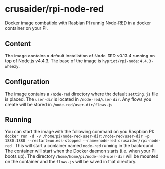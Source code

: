 # crusaider/rpi-node-red
Docker image combatible with Rasbian PI runnig Node-RED in a docker container on your PI.
## Content
The image contains a default installation of Node-RED v0.13.4 running on top of Node.js v4.4.3. The base of the image is `hypriot/rpi-node:4.4.3-wheezy`.
## Configuration
The image contains a `/node-red` directory where the default `setting.js` file is placed. The `user-dir` is located in `/node-red/user-dir`. Any flows you create will be stored in `/node-red/user-dir/flows.js`
## Running
You can start the image with the following command on you Raspbian PI:
`docker run -d -v /home/pi/node-red-user-dir:/node-red/user-dir -p 1880:1880 --restart=unless-stopped --name=node-red crusaider/rpi-node-red `
This will start a container named `node-red` running in the backround. The container will start when the Docker daemon starts (i.e. when your PI boots up). The directory `/home/home/pi/node-red-user-dir` will be mounted on the container and the `flows.js` will be saved in that directory.
